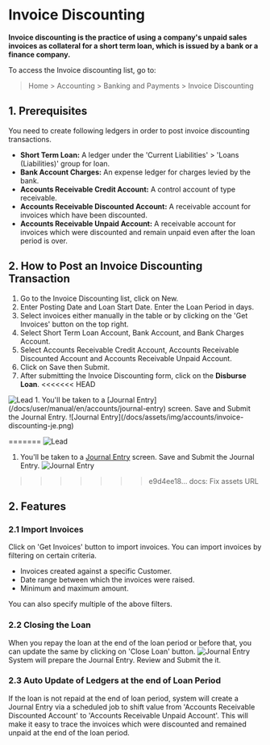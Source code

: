 <!-- add-breadcrumbs -->
# Invoice Discounting

**Invoice discounting is the practice of using a company's unpaid sales invoices as collateral for a short term loan, which is issued by a bank or a finance company.**

To access the Invoice discounting list, go to:
> Home > Accounting > Banking and Payments > Invoice Discounting

## 1. Prerequisites

You need to create following ledgers in order to post invoice discounting transactions.

* **Short Term Loan:** A ledger under the 'Current Liabilities' > 'Loans (Liabilities)' group for loan.
* **Bank Account Charges:** An expense ledger for charges levied by the bank.
* **Accounts Receivable Credit Account:** A control account of type receivable.
* **Accounts Receivable Discounted Account:** A receivable account for invoices which have been discounted.
* **Accounts Receivable Unpaid Account:** A receivable account for invoices which were discounted and remain unpaid even after the loan period is over.

## 2. How to Post an Invoice Discounting Transaction

1. Go to the Invoice Discounting list, click on New.
1. Enter Posting Date and Loan Start Date. Enter the Loan Period in days.
1. Select invoices either manually in the table or by clicking on the 'Get Invoices' button on the top right.
1. Select Short Term Loan Account, Bank Account, and Bank Charges Account.
1. Select Accounts Receivable Credit Account, Accounts Receivable Discounted Account and Accounts Receivable Unpaid Account.
1. Click on Save then Submit.
1. After submitting the Invoice Discounting form, click on the **Disburse Loan**.
<<<<<<< HEAD
  <img class="screenshot" alt="Lead" src="{{docs_base_url}}/assets/img/accounts/invoice_discounting.png">
1. You'll be taken to a [Journal Entry](/docs/user/manual/en/accounts/journal-entry) screen. Save and Submit the Journal Entry.
  ![Journal Entry](/docs/assets/img/accounts/invoice-discounting-je.png)
  
=======
  <img class="screenshot" alt="Lead" src="{{docs_base_url}}/v12/assets/img/accounts/invoice_discounting.png">
1. You'll be taken to a [Journal Entry](/docs/v12/user/manual/en/accounts/journal-entry) screen. Save and Submit the Journal Entry.
  ![Journal Entry](/docs/v12/assets/img/accounts/invoice-discounting-je.png)

>>>>>>> e9d4ee18... docs: Fix assets URL
## 2. Features

### 2.1 Import Invoices
Click on 'Get Invoices' button to import invoices. You can import invoices by filtering on certain criteria.

* Invoices created against a specific Customer.
* Date range between which the invoices were raised.
* Minimum and maximum amount.

You can also specify multiple of the above filters.

### 2.2 Closing the Loan
When you repay the loan at the end of the loan period or before that, you can update the same by clicking on 'Close Loan' button.
  ![Journal Entry](/docs/assets/img/accounts/invoice-discounting-disbursed.png)
System will prepare the Journal Entry. Review and Submit the it.

### 2.3 Auto Update of Ledgers at the end of Loan Period
If the loan is not repaid at the end of loan period, system will create a Journal Entry via a scheduled job to shift value from 'Accounts Receivable Discounted Account' to 'Accounts Receivable Unpaid Account'. This will make it easy to trace the invoices which were discounted and remained unpaid at the end of the loan period.
